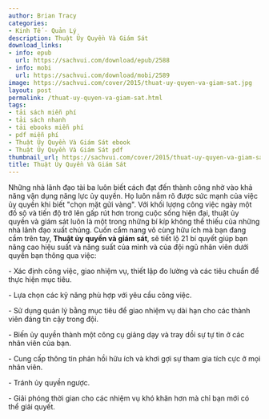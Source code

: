 ```yaml
---
author: Brian Tracy
categories:
- Kinh Tế - Quản Lý
description: Thuật Ủy Quyền Và Giám Sát
download_links:
- info: epub
  url: https://sachvui.com/download/epub/2588
- info: mobi
  url: https://sachvui.com/download/mobi/2589
image: https://sachvui.com/cover/2015/thuat-uy-quyen-va-giam-sat.jpg
layout: post
permalink: /thuat-uy-quyen-va-giam-sat.html
tags:
- tải sách miễn phí
- tải sách nhanh
- tải ebooks miễn phí
- pdf miễn phí
- Thuật Ủy Quyền Và Giám Sát ebook
- Thuật Ủy Quyền Và Giám Sát pdf
thumbnail_url: https://sachvui.com/cover/2015/thuat-uy-quyen-va-giam-sat.jpg
title: Thuật Ủy Quyền Và Giám Sát
---
```


 <div class="item-desc text-justify"> <p>Những nhà lãnh đạo tài ba luôn biết cách đạt đến thành công nhờ vào khả năng vận dụng năng lực ủy quyền. Họ luôn nắm rõ được sức mạnh của việc ủy quyền khi biết "chọn mặt gửi vàng". Với khối lượng công việc ngày một đồ sộ và tiến độ trở lên gấp rút hơn trong cuộc sống hiện đại, thuật ủy quyền và giám sát luôn là một trong những bí kíp không thể thiếu của những nhà lãnh đạo xuất chúng. Cuốn cẩm nang vô cùng hữu ích mà bạn đang cầm trên tay, <strong>Thuật ủy quyền và giám sát</strong>, sẽ tiết lộ 21 bí quyết giúp bạn nâng cao hiệu suất và năng suất của mình và của đội ngũ nhân viên dưới quyền bạn thông qua việc:</p><p>- Xác định công việc, giao nhiệm vụ, thiết lập đo lường và các tiêu chuẩn để thực hiện mục tiêu.</p><p>- Lựa chọn các kỹ năng phù hợp với yêu cầu công việc.</p><p>- Sử dụng quản lý bằng mục tiêu để giao nhiệm vụ dài hạn cho các thành viên đáng tin cậy trong đội.</p><p>- Biến ủy quyền thành một công cụ giảng dạy và tray dồi sự tự tin ở các nhân viên của bạn.</p><p>- Cung cấp thông tin phản hồi hữu ích và khơi gợi sự tham gia tích cực ở mọi nhân viên.</p><p>- Tránh ủy quyền ngược.</p><p>- Giải phóng thời gian cho các nhiệm vụ khó khăn hơn mà chỉ bạn mới có thể giải quyết.</p> </div>